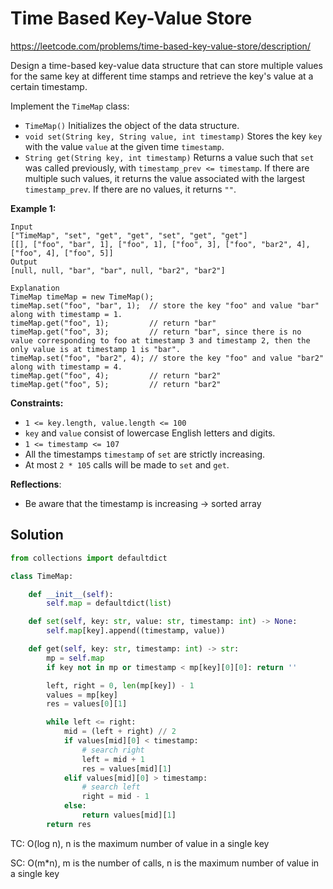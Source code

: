 # Time Based Key-Value Store

https://leetcode.com/problems/time-based-key-value-store/description/

Design a time-based key-value data structure that can store multiple values for the same key at different time stamps and retrieve the key's value at a certain timestamp.

Implement the `TimeMap` class:

- `TimeMap()` Initializes the object of the data structure.
- `void set(String key, String value, int timestamp)` Stores the key `key` with the value `value` at the given time `timestamp`.
- `String get(String key, int timestamp)` Returns a value such that `set` was called previously, with `timestamp_prev <= timestamp`. If there are multiple such values, it returns the value associated with the largest `timestamp_prev`. If there are no values, it returns `""`.

 

**Example 1:**

```
Input
["TimeMap", "set", "get", "get", "set", "get", "get"]
[[], ["foo", "bar", 1], ["foo", 1], ["foo", 3], ["foo", "bar2", 4], ["foo", 4], ["foo", 5]]
Output
[null, null, "bar", "bar", null, "bar2", "bar2"]

Explanation
TimeMap timeMap = new TimeMap();
timeMap.set("foo", "bar", 1);  // store the key "foo" and value "bar" along with timestamp = 1.
timeMap.get("foo", 1);         // return "bar"
timeMap.get("foo", 3);         // return "bar", since there is no value corresponding to foo at timestamp 3 and timestamp 2, then the only value is at timestamp 1 is "bar".
timeMap.set("foo", "bar2", 4); // store the key "foo" and value "bar2" along with timestamp = 4.
timeMap.get("foo", 4);         // return "bar2"
timeMap.get("foo", 5);         // return "bar2"
```

 

**Constraints:**

- `1 <= key.length, value.length <= 100`
- `key` and `value` consist of lowercase English letters and digits.
- `1 <= timestamp <= 107`
- All the timestamps `timestamp` of `set` are strictly increasing.
- At most `2 * 105` calls will be made to `set` and `get`.



**Reflections**:

- Be aware that the timestamp is increasing -> sorted array



## Solution

```python
from collections import defaultdict

class TimeMap:

    def __init__(self):
        self.map = defaultdict(list)

    def set(self, key: str, value: str, timestamp: int) -> None:
        self.map[key].append((timestamp, value))

    def get(self, key: str, timestamp: int) -> str:
        mp = self.map
        if key not in mp or timestamp < mp[key][0][0]: return ''

        left, right = 0, len(mp[key]) - 1
        values = mp[key]
        res = values[0][1]

        while left <= right:
            mid = (left + right) // 2
            if values[mid][0] < timestamp:
                # search right
                left = mid + 1
                res = values[mid][1]
            elif values[mid][0] > timestamp:
                # search left
                right = mid - 1
            else:
                return values[mid][1]
        return res
```

TC: O(log n), n is the maximum number of value in a single key

SC: O(m*n), m is the number of calls, n is the maximum number of value in a single key